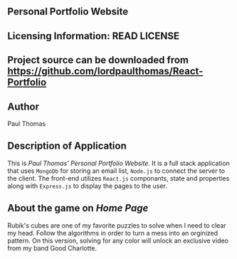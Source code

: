 **Personal Portfolio Website**
--------------------------

Licensing Information: READ LICENSE
---
Project source can be downloaded from https://github.com/lordpaulthomas/React-Portfolio
-----
Author
-----
Paul Thomas

Description of Application
-----------------
This is *Paul Thomas' Personal Portfolio Website*.  It is a full stack application that uses `MongoDb` for storing an email list, `Node.js` to connect the server to the client.  The front-end utilizes `React.js` componants, state and properties along with `Express.js` to display the pages to the user. 


About the game on *Home Page*
-----------
Rubik's cubes are one of my favorite puzzles to solve when I need to clear my head.  Follow the algorithms in order to turn a mess into an orginized pattern.  On this version, solving for any color will unlock an exclusive video from my band Good Charlotte.  

